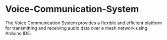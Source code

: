 # Voice-Communication-System
The Voice Communication System provides a flexible and efficient platform for transmitting and receiving audio data over a mesh network using Arduino IDE.
